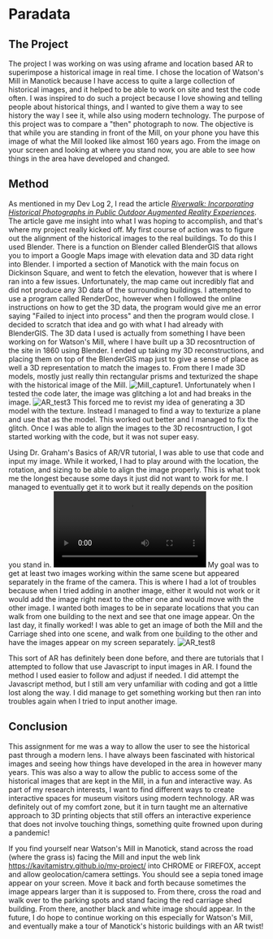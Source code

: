 # Paradata

## The Project
The project I was working on was using aframe and location based AR to superimpose a historical image in real time. I chose the location of Watson's Mill in Manotick because I have access to quite a large collection of historical images, and it helped to be able to work on site and test the code often. I was inspired to do such a project because I love showing and telling people about historical things, and I wanted to give them a way to see history the way I see it, while also using modern technology. The purpose of this project was to compare a "then" photograph to now.  The objective is that while you are standing in front of the Mill, on your phone you have this image of what the Mill looked like almost 160 years ago. From the image on your screen and looking at where you stand now, you are able to see how things in the area have developed and changed. 

## Method
As mentioned in my Dev Log 2, I read the article [*Riverwalk: Incorporating Historical Photographs in Public Outdoor Augmented Reality Experiences*](cavallo_riverwalk_ismar_2016.pdf). The article gave me insight into what I was hoping to accomplish, and that's where my project really kicked off. My first course of action was to figure out the alignment of the historical images to the real buildings. To do this I used Blender. There is a function on Blender called BlenderGIS that allows you to import a Google Maps image with elevation data and 3D data right into Blender. I imported a section of Manotick with the main focus on Dickinson Square, and went to fetch the elevation, however that is where I ran into a few issues. Unfortunately, the map came out incredibly flat and did not produce any 3D data of the surrounding buildings. I attempted to use a program called RenderDoc, however when I followed the online instructions on how to get the 3D data, the program would give me an error saying "Failed to inject into process" and then the program would close. I decided to scratch that idea and go with what I had already with BlenderGIS. The 3D data I used is actually from something I have been working on for Watson's Mill, where I have built up a 3D recosntruction of the site in 1860 using Blender. I ended up taking my 3D reconstructions, and placing them on top of the BlenderGIS map just to give a sense of place as well a 3D representation to match the images to. From there I made 3D models, mostly just really thin rectangular prisms and texturized the shape with the historical image of the Mill. ![Mill_capture1](Mill_capture1.jpg). Unfortunately when I tested the code later, the image was glitching a lot and had breaks in the image. ![AR_test3](AR_test3.jpg) This forced me to revist my idea of generating a 3D model with the texture. Instead I managed to find a way to texturize a plane and use that as the model. This worked out better and I managed to fix the glitch.
Once I was able to align the images to the 3D recosntruction, I got started working with the code, but it was not super easy.

Using Dr. Graham's Basics of AR/VR tutorial, I was able to use that code and input my image. While it worked, I had to play around with the location, the rotation, and sizing to be able to align the image properly. This is what took me the longest because some days it just did not want to work for me. I managed to eventually get it to work but it really depends on the position you stand in. ![AR_test9](AR_test9.mp4) My goal was to get at least two images working within the same scene but appeared separately in the frame of the camera. This is where I had a lot of troubles because when I tried adding in another image, either it would not work or it would add the image right next to the other one and would move with the other image. I wanted both images to be in separate locations that you can walk from one building to the next and see that one image appear. On the last day, it finally worked! I was able to get an image of both the Mill and the Carriage shed into one scene, and walk from one building to the other and have the images appear on my screen separately. ![AR_test8](AR_test8.jpg)

This sort of AR has definitely been done before, and there are tutorials that I attempted to follow that use Javascript to input images in AR. I found the method I used easier to follow and adjust if needed. I did attempt the Javascript method, but I still am very unfamiliar with coding and got a little lost along the way. I did manage to get something working but then ran into troubles again when I tried to input another image. 

## Conclusion
This assignment for me was a way to allow the user to see the historical past through a modern lens. I have always been fascinated with historical images and seeing how things have developed in the area in however many years. This was also a way to allow the public to access some of the historical images that are kept in the Mill, in a fun and interactive way. As part of my research interests, I want to find different ways to create interactive spaces for museum visitors using modern technology. AR was definitely out of my comfort zone, but it in turn taught me an alternative approach to 3D printing objects that still offers an interactive experience that does not involve touching things, something quite frowned upon during a pandemic! 

If you find yourself near Watson's Mill in Manotick, stand across the road (where the grass is) facing the Mill and input the web link https://kavitamistry.github.io/my-project/ into CHROME or FIREFOX, accept and allow geolocation/camera settings. You should see a sepia toned image appear on your screen. Move it back and forth because sometimes the image appears larger than it is supposed to. From there, cross the road and walk over to the parking spots and stand facing the red carriage shed building. From there, another black and white image should appear. In the future, I do hope to continue working on this especially for Watson's Mill, and eventually make a tour of Manotick's historic buildings with an AR twist!